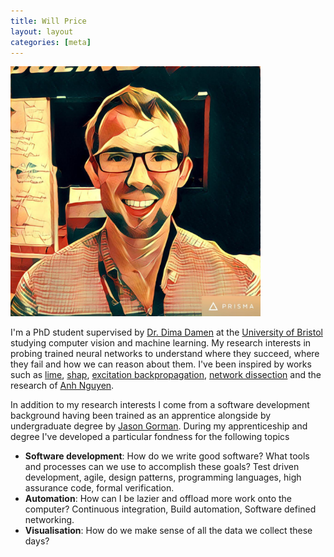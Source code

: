 ```yaml
---
title: Will Price
layout: layout
categories: [meta]
---
```

<img class="centered" src="/media/profile.jpg" width="400px">


I'm a PhD student supervised by [Dr. Dima
Damen](https://www.cs.bris.ac.uk/~damen/) at the [University of
Bristol](https://www.cs.bris.ac.uk/) studying computer vision and machine
learning. My research interests in probing trained neural networks to understand
where they succeed, where they fail and how we can reason about them. I've been
inspired by works such as 
[lime](https://github.com/marcotcr/lime),
[shap](https://github.com/slundberg/shap), 
[excitation backpropagation](https://arxiv.org/abs/1608.00507),
[network dissection](http://netdissect.csail.mit.edu/)
and the research of [Anh Nguyen](http://anhnguyen.me/research/).

In addition to my research interests I come from a software development
background having been trained as an apprentice alongside by undergraduate
degree by 
[Jason Gorman](http://www.codemanship.co.uk/index.html). During my
apprenticeship and degree I've developed a particular fondness for the following
topics

* **Software development**: How do we write good software? What tools and
  processes can we use to accomplish these goals?
  Test driven development, agile, design patterns, programming
  languages, high assurance code, formal verification.
* **Automation**: How can I be lazier and offload more work onto the computer?
  Continuous integration, Build automation, Software defined networking.
* **Visualisation**: How do we make sense of all the data we collect
  these days?
